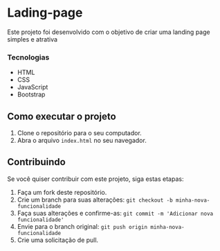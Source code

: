 ﻿# Lading-page

Este projeto foi desenvolvido com o objetivo de criar uma landing page simples e atrativa

### Tecnologias
- HTML
- CSS
- JavaScript
- Bootstrap

## Como executar o projeto

1. Clone o repositório para o seu computador.
2. Abra o arquivo `index.html` no seu navegador.

## Contribuindo

Se você quiser contribuir com este projeto, siga estas etapas:

1. Faça um fork deste repositório.
2. Crie um branch para suas alterações: `git checkout -b minha-nova-funcionalidade`
3. Faça suas alterações e confirme-as: `git commit -m 'Adicionar nova funcionalidade'`
4. Envie para o branch original: `git push origin minha-nova-funcionalidade`
5. Crie uma solicitação de pull.
